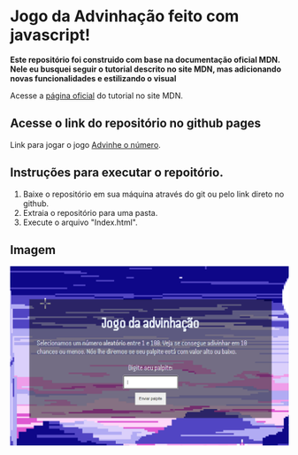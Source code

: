 # Jogo da Advinhação feito com javascript!
**Este repositório foi construido com base na documentação oficial MDN. 
Nele eu busquei seguir o tutorial descrito no site MDN, mas adicionando novas funcionalidades e estilizando o visual**

Acesse a [página oficial](https://developer.mozilla.org/pt-BR/docs/Learn/JavaScript/First_steps/A_first_splash) do tutorial no site MDN.

## Acesse o link do repositório no github pages
Link para jogar o jogo [Advinhe o número](https://caiquepiazzaroli.github.io/JogoAdvinhacao/).

## Instruções para executar o repoitório. 
1. Baixe o repositório em sua máquina através do git ou pelo link direto no github.
2. Extraia o repositório para uma pasta.
3. Execute o arquivo "Index.html".

## Imagem
![Imagem da tela inicial do jogo de adivinhe o número](./assets/JogoAdivinhacao.png)